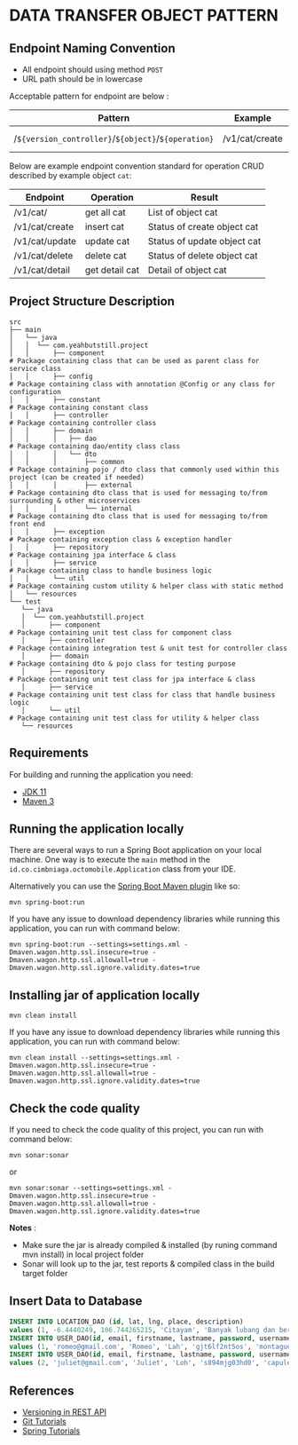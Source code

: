 # DATA TRANSFER OBJECT PATTERN

## Endpoint Naming Convention

- All endpoint should using method `POST`
- URL path should be in lowercase

Acceptable pattern for endpoint are below :

| Pattern                                             | Example        | Description            |
|-----------------------------------------------------|----------------|------------------------|
| /`${version_controller}`/`${object}`/`${operation}` | /v1/cat/create | save/create object cat |

Below are example endpoint convention standard for operation CRUD described by example object `cat`:

| Endpoint       | Operation      | Result                      |
|----------------|----------------|-----------------------------|
| /v1/cat/       | get all cat    | List of object cat          |
| /v1/cat/create | insert cat     | Status of create object cat |
| /v1/cat/update | update cat     | Status of update object cat |
| /v1/cat/delete | delete cat     | Status of delete object cat |
| /v1/cat/detail | get detail cat | Detail of object cat        |

## Project Structure Description

 ```
src
├── main
│   └── java
│   │  └── com.yeahbutstill.project
│   │      ├── component                                               # Package containing class that can be used as parent class for service class
│   │      ├── config                                                  # Package containing class with annotation @Config or any class for configuration 
│   │      ├── constant                                                # Package containing constant class
│   │      ├── controller                                              # Package containing controller class
│   │      ├── domain                                                  
│   │      │   ├── dao                                                 # Package containing dao/entity class class
│   │      │   └── dto
│   │      │       ├── common                                          # Package containing pojo / dto class that commonly used within this project (can be created if needed)
│   │      │       ├── external                                        # Package containing dto class that is used for messaging to/from surrounding & other microservices
│   │      │       └── internal                                        # Package containing dto class that is used for messaging to/from front end
│   │      ├── exception                                               # Package containing exception class & exception handler
│   │      ├── repository                                              # Package containing jpa interface & class
│   │      ├── service                                                 # Package containing class to handle business logic
│   │      └── util                                                    # Package containing custom utility & helper class with static method
│   └── resources
└── test
    └── java
    │  └── com.yeahbutstill.project
    │      ├── component                                               # Package containing unit test class for component class
    │      ├── controller                                              # Package containing integration test & unit test for controller class
    │      ├── domain                                                  # Package containing dto & pojo class for testing purpose
    │      ├── repository                                              # Package containing unit test class for jpa interface & class
    │      ├── service                                                 # Package containing unit test class for class that handle business logic
    │      └── util                                                    # Package containing unit test class for utility & helper class
    └── resources

```

## Requirements

For building and running the application you need:

- [JDK 11](https://www.oracle.com/java/technologies/javase-jdk11-downloads.html)
- [Maven 3](https://maven.apache.org)

## Running the application locally

There are several ways to run a Spring Boot application on your local machine. One way is to execute the `main` method
in the `id.co.cimbniaga.octomobile.Application` class from your IDE.

Alternatively you can use
the [Spring Boot Maven plugin](https://docs.spring.io/spring-boot/docs/current/reference/html/build-tool-plugins-maven-plugin.html)
like so:

```shell
mvn spring-boot:run
```

If you have any issue to download dependency libraries while running this application, you can run with command below:

```shell
mvn spring-boot:run --settings=settings.xml -Dmaven.wagon.http.ssl.insecure=true -Dmaven.wagon.http.ssl.allowall=true -Dmaven.wagon.http.ssl.ignore.validity.dates=true 
```

## Installing jar of application locally <a name="how-to-install"></a>

```shell
mvn clean install
```

If you have any issue to download dependency libraries while running this application, you can run with command below:

```shell
mvn clean install --settings=settings.xml -Dmaven.wagon.http.ssl.insecure=true -Dmaven.wagon.http.ssl.allowall=true -Dmaven.wagon.http.ssl.ignore.validity.dates=true 
```

## Check the code quality <a name="how-to-sonar"></a>

If you need to check the code quality of this project, you can run with command below:

```shell
mvn sonar:sonar
```

or

```shell
mvn sonar:sonar --settings=settings.xml -Dmaven.wagon.http.ssl.insecure=true -Dmaven.wagon.http.ssl.allowall=true -Dmaven.wagon.http.ssl.ignore.validity.dates=true 
```

**Notes** :

- Make sure the jar is already compiled & installed (by runing command mvn install) in local project folder
- Sonar will look up to the jar, test reports & compiled class in the build target folder

## Insert Data to Database

```sql
INSERT INTO LOCATION_DAO (id, lat, lng, place, description)
values (1, -6.4440249, 106.744265215, 'Citayam', 'Banyak lubang dan berdebu.');
INSERT INTO USER_DAO(id, email, firstname, lastname, password, username, location_id)
values (1, 'romeo@gmail.com', 'Romeo', 'Lah', 'gjt6lf2nt5os', 'montagues', 1);
INSERT INTO USER_DAO(id, email, firstname, lastname, password, username, location_id)
values (2, 'juliet@gmail.com', 'Juliet', 'Loh', 's894mjg03hd0', 'capulets', 1);
```

## References

- [Versioning in REST API](https://javahotfix.blogspot.com/2019/03/versioning-in-rest-api.html)
- [Git Tutorials](https://www.atlassian.com/git/tutorials)
- [Spring Tutorials](https://spring.io/guides#tutorials)

